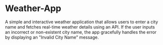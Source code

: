 # Weather-App
A simple and interactive weather application that allows users to enter a city name and fetches real-time weather details using an API. If the user inputs an incorrect or non-existent city name, the app gracefully handles the error by displaying an "Invalid City Name" message.
